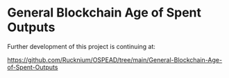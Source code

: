 # General Blockchain Age of Spent Outputs

Further development of this project is continuing at:

https://github.com/Rucknium/OSPEAD/tree/main/General-Blockchain-Age-of-Spent-Outputs

